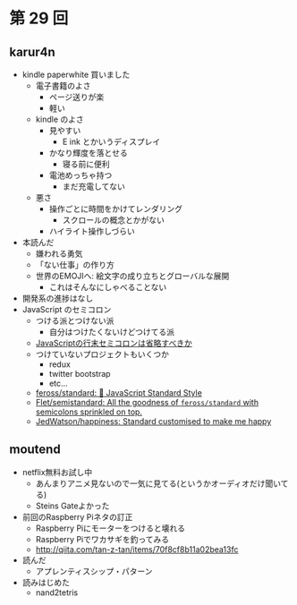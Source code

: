 # 第 29 回

## karur4n

- kindle paperwhite 買いました
  - 電子書籍のよさ
    - ページ送りが楽
    - 軽い
  - kindle のよさ
    - 見やすい
      - E ink とかいうディスプレイ
    - かなり輝度を落とせる
      - 寝る前に便利
    - 電池めっちゃ持つ
      - まだ充電してない
  - 悪さ
    - 操作ごとに時間をかけてレンダリング
      - スクロールの概念とかがない
    - ハイライト操作しづらい
- 本読んだ
  - 嫌われる勇気
  - 「ない仕事」の作り方
  - 世界のEMOJIへ: 絵文字の成り立ちとグローバルな展開
    - これはそんなにしゃべることない
- 開発系の進捗はなし
- JavaScript のセミコロン
  - つける派とつけない派
    - 自分はつけたくないけどつけてる派
  - [JavaScriptの行末セミコロンは省略すべきか](http://blog.tai2.net/automatic_semilocon_insertion.html)
  - つけていないプロジェクトもいくつか
    - redux
    - twitter bootstrap
    - etc...
  - [feross/standard: :star2: JavaScript Standard Style](https://github.com/feross/standard)
  - [Flet/semistandard: All the goodness of `feross/standard` with semicolons sprinkled on top.](https://github.com/Flet/semistandard)
  - [JedWatson/happiness: Standard customised to make me happy](https://github.com/JedWatson/happiness)

## moutend

- netflix無料お試し中
  - あんまりアニメ見ないので一気に見てる(というかオーディオだけ聞いてる)
  - Steins Gateよかった
- 前回のRaspberry Piネタの訂正
  - Raspberry Piにモーターをつけると壊れる
  - Raspberry Piでワカサギを釣ってみる
  - http://qiita.com/tan-z-tan/items/70f8cf8b11a02bea13fc
- 読んだ
  - アプレンティスシップ・パターン
- 読みはじめた
  - nand2tetris
